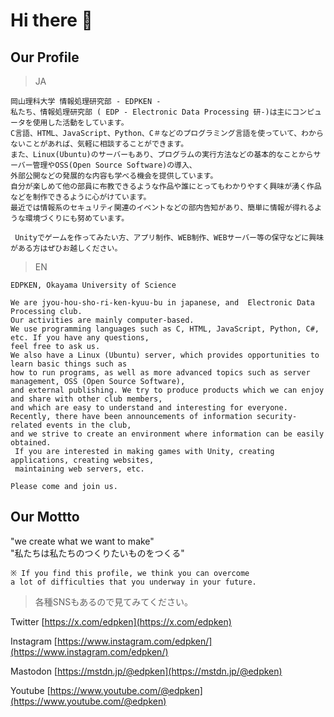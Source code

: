 <!-- # ## ### #### ##### ###### #は一番大きい。　######は一番小さい。それを理解した上で、文字の大きさを調節しよう！！ -->

# Hi there 👋

## Our Profile

> JA
```
岡山理科大学 情報処理研究部 - EDPKEN -
私たち、情報処理研究部 ( EDP - Electronic Data Processing 研-)は主にコンピュータを使用した活動をしています。 
C言語、HTML、JavaScript、Python、C＃などのプログラミング言語を使っていて、わからないことがあれば、気軽に相談することができます。 
また、Linux(Ubuntu)のサーバーもあり、プログラムの実行方法などの基本的なことからサーバー管理やOSS(Open Source Software)の導入、
外部公開などの発展的な内容も学べる機会を提供しています。 
自分が楽しめて他の部員に布教できるような作品や誰にとってもわかりやすく興味が湧く作品などを制作できるように心がけています。 
最近では情報系のセキュリティ関連のイベントなどの部内告知があり、簡単に情報が得れるような環境づくりにも努めています。 

 Unityでゲームを作ってみたい方、アプリ制作、WEB制作、WEBサーバー等の保守などに興味がある方はぜひお越しください。 
```
> EN
```
EDPKEN, Okayama University of Science

We are jyou-hou-sho-ri-ken-kyuu-bu in japanese, and  Electronic Data Processing club. 
Our activities are mainly computer-based. 
We use programming languages such as C, HTML, JavaScript, Python, C#, etc. If you have any questions, 
feel free to ask us. 
We also have a Linux (Ubuntu) server, which provides opportunities to learn basic things such as 
how to run programs, as well as more advanced topics such as server management, OSS (Open Source Software), 
and external publishing. We try to produce products which we can enjoy and share with other club members, 
and which are easy to understand and interesting for everyone. 
Recently, there have been announcements of information security-related events in the club, 
and we strive to create an environment where information can be easily obtained. 
 If you are interested in making games with Unity, creating applications, creating websites,
 maintaining web servers, etc.

Please come and join us. 
```

## Our Mottto

"we create what we want to make"<br>
"私たちは私たちのつくりたいものをつくる"<br>

```
※ If you find this profile, we think you can overcome 
a lot of difficulties that you underway in your future. 
```

> 各種SNSもあるので見てみてください。

Twitter
[https://x.com/edpken](https://x.com/edpken)

Instagram
[https://www.instagram.com/edpken/](https://www.instagram.com/edpken/)

Mastodon
[https://mstdn.jp/@edpken](https://mstdn.jp/@edpken)

Youtube
[https://www.youtube.com/@edpken](https://www.youtube.com/@edpken)



<!--

**Here are some ideas to get you started:**

🙋‍♀️ A short introduction - what is your organization all about?
🌈 Contribution guidelines - how can the community get involved?
👩‍💻 Useful resources - where can the community find your docs? Is there anything else the community should know?
🍿 Fun facts - what does your team eat for breakfast?
🧙 Remember, you can do mighty things with the power of [Markdown](https://docs.github.com/github/writing-on-github/getting-started-with-writing-and-formatting-on-github/basic-writing-and-formatting-syntax)
-->
